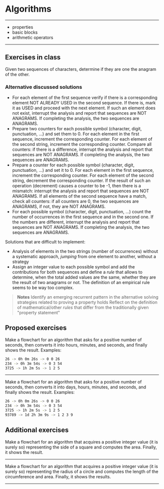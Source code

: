 # Algorithms

---
+ properties
+ basic blocks
+ arithmetic operators
---

## Exercises in class
Given two sequences of characters, determine if they are one the anagram of the other.

### Alternative discussed solutions
+ For each element of the first sequence verify if there is a corresponding element NOT ALREADY USED in the second sequence. If there is, mark it as USED and proceed with the next element. If such an element does not exist, interrupt the analysis and report that sequences are NOT ANAGRAMS. If completing the analysis, the two sequences are ANAGRAMS.
+ Prepare two counters for each possible symbol (character, digit, punctuation, ...) and set them to 0. For each element in the first sequence, increment the corresponding counter. For each element of the second string, increment the corresponding counter. Compare all counters: if there is a difference, interrupt the analysis and report that sequences are NOT ANAGRAMS. If completing the analysis, the two sequences are ANAGRAMS. 
+ Prepare a counter for each possible symbol (character, digit, punctuation, ...) and set it to 0. For each element in the first sequence, increment the corresponding counter. For each element of the second string, decrement the corresponding counter. If the result of such an operation (decrement) causes a counter to be -1, then there is a mismatch: interrupt the analysis and report that sequences are NOT ANAGRAMS. If all elements of the second sequence have a match, check all counters: if all counters are 0, the two sequences are ANAGRAMS, if not, they are NOT ANAGRAMS. 
+ For each possible symbol (character, digit, punctuation, ...) count the number of occurrences in the first sequence and in the second one. If the numbers are different, interrupt the analysis and report that sequences are NOT ANAGRAMS. If completing the analysis, the two sequences are ANAGRAMS. 

Solutions that are difficult to implement:
+ Analysis of elements in the two strings (number of occurrences) without a systematic approach, *jumping* from one element to another, without a strategy
+ Assign an integer value to each possible symbol and add the contributions for both sequences and define a *rule* that allows to determine, when the total added values are the same, whether they are the result of two anagrams or not. The definition of an empirical rule seems to be way too complex.

> **Notes**
> Identify an emerging recurrent pattern in the alternative solving strategies related to proving a property holds
> Reflect on the definition of mathematical/other _rules_ that differ from the traditionally given "property statement"

## Proposed exercises
Make a flowchart for an algorithm that asks for a positive number of seconds, then converts it into hours, minutes, and seconds, and finally shows the result. Examples:
```bash
26 -> 0h 0m 26s -> 0 0 26
234 -> 0h 3m 54s -> 0 3 54
3725 -> 1h 2m 5s -> 1 2 5
```

---

Make a flowchart for an algorithm that asks for a positive number of seconds, then converts it into days, hours, minutes, and seconds, and finally shows the result.
Examples:
```bash
26 -> 0h 0m 26s -> 0 0 26
234 -> 0h 3m 54s -> 0 3 54
3725 -> 1h 2m 5s -> 1 2 5
93789 -> 1d 2h 3m 9s -> 1 2 3 9
```

## Additional exercises
Make a flowchart for  an algorithm that acquires a positive integer value (it is surely so) representing the side of a square and computes the area. Finally, it shows the result.

---

Make a flowchart for an algorithm that acquires a positive integer value (it is surely so) representing the radius of a circle and computes the length of the circumference and area. Finally, it shows the results.

---

